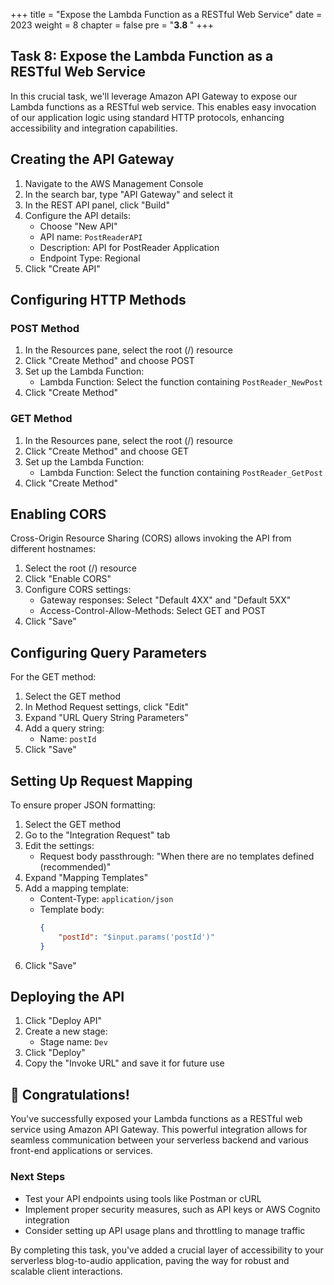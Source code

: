 +++
title = "Expose the Lambda Function as a RESTful Web Service"
date = 2023
weight = 8
chapter = false
pre = "<b>3.8 </b>"
+++

## Task 8: Expose the Lambda Function as a RESTful Web Service

In this crucial task, we'll leverage Amazon API Gateway to expose our Lambda functions as a RESTful web service. This enables easy invocation of our application logic using standard HTTP protocols, enhancing accessibility and integration capabilities.

## Creating the API Gateway

1. Navigate to the AWS Management Console
2. In the search bar, type "API Gateway" and select it
3. In the REST API panel, click "Build"
4. Configure the API details:
   - Choose "New API"
   - API name: `PostReaderAPI`
   - Description: API for PostReader Application
   - Endpoint Type: Regional
5. Click "Create API"

## Configuring HTTP Methods

### POST Method

1. In the Resources pane, select the root (/) resource
2. Click "Create Method" and choose POST
3. Set up the Lambda Function:
   - Lambda Function: Select the function containing `PostReader_NewPost`
4. Click "Create Method"

### GET Method

1. In the Resources pane, select the root (/) resource
2. Click "Create Method" and choose GET
3. Set up the Lambda Function:
   - Lambda Function: Select the function containing `PostReader_GetPost`
4. Click "Create Method"

## Enabling CORS

Cross-Origin Resource Sharing (CORS) allows invoking the API from different hostnames:

1. Select the root (/) resource
2. Click "Enable CORS"
3. Configure CORS settings:
   - Gateway responses: Select "Default 4XX" and "Default 5XX"
   - Access-Control-Allow-Methods: Select GET and POST
4. Click "Save"

## Configuring Query Parameters

For the GET method:

1. Select the GET method
2. In Method Request settings, click "Edit"
3. Expand "URL Query String Parameters"
4. Add a query string:
   - Name: `postId`
5. Click "Save"

## Setting Up Request Mapping

To ensure proper JSON formatting:

1. Select the GET method
2. Go to the "Integration Request" tab
3. Edit the settings:
   - Request body passthrough: "When there are no templates defined (recommended)"
4. Expand "Mapping Templates"
5. Add a mapping template:
   - Content-Type: `application/json`
   - Template body:
     ```json
     {
         "postId": "$input.params('postId')"
     }
     ```
6. Click "Save"

## Deploying the API

1. Click "Deploy API"
2. Create a new stage:
   - Stage name: `Dev`
3. Click "Deploy"
4. Copy the "Invoke URL" and save it for future use

## 🎉 Congratulations!

You've successfully exposed your Lambda functions as a RESTful web service using Amazon API Gateway. This powerful integration allows for seamless communication between your serverless backend and various front-end applications or services.

### Next Steps
- Test your API endpoints using tools like Postman or cURL
- Implement proper security measures, such as API keys or AWS Cognito integration
- Consider setting up API usage plans and throttling to manage traffic

By completing this task, you've added a crucial layer of accessibility to your serverless blog-to-audio application, paving the way for robust and scalable client interactions.